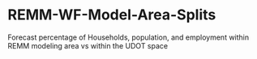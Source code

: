 # REMM-WF-Model-Area-Splits
Forecast percentage of Households, population, and employment within REMM modeling area vs within the UDOT space

